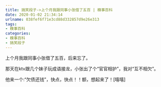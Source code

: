 ```yaml
---
title: 搞笑段子->上个月我跟同事小张借了五百 | 糗事百科
date: 2020-01-02 21:34:14
urlname: 038fef6f71e3cd88d332857d9e26e313
tags: 
- 糗事百科
categories:
- 糗事百科
- 搞笑段子
---
```

上个月我跟同事小张借了五百，后来忘了。

那天在ktv跟几个妹子玩成语接龙，小张出了个“官官相护”，我对“互不相欠”。

他来一个:“欠债还钱”，快点，快点！！额，想起来了！[嘻嘻]


